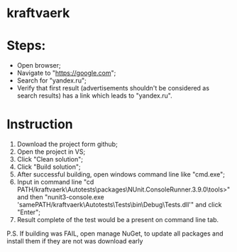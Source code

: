# kraftvaerk

# Steps:
* Open browser;
* Navigate to "https://google.com";
* Search for "yandex.ru";
* Verify that first result (advertisements shouldn't be considered as search results) has a link which leads to "yandex.ru". 

# Instruction
1. Download the project form github;
2. Open the project in VS;
3. Click "Clean solution";
4. Click "Build solution";
5. After successful building, open windows command line like "cmd.exe";
6. Input in command line "cd PATH/kraftvaerk\Autotests\packages\NUnit.ConsoleRunner.3.9.0\tools>" and then "nunit3-console.exe 'samePATH/kraftvaerk\Autotests\Tests\bin\Debug\Tests.dll'" and click "Enter";
7. Result complete of the test would be a present on command line tab.

P.S. If building was FAIL, open manage NuGet, to update all packages and install them if they are not was download early
